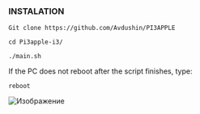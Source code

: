 ### INSTALATION 

` Git clone https://github.com/Avdushin/PI3APPLE `
 
` cd Pi3apple-i3/ `
 
` ./main.sh ` 

If the PC does not reboot after the script finishes, type:

` reboot `

![Изображение](https://cdn.discordapp.com/attachments/650681889308278785/894193369587273738/pineappl3.png)
